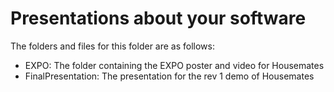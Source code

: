# Presentations about your software

The folders and files for this folder are as follows:

- EXPO: The folder containing the EXPO poster and video for Housemates
- FinalPresentation: The presentation for the rev 1 demo of Housemates